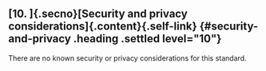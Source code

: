 ## [10. ]{.secno}[Security and privacy considerations]{.content}[](#security-and-privacy){.self-link} {#security-and-privacy .heading .settled level="10"}

There are no known security or privacy considerations for this standard.

